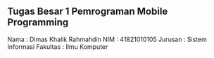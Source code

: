 ## Tugas Besar 1 Pemrograman Mobile Programming

Nama : Dimas Khalik Rahmahdin
NIM : 41821010105
Jurusan : Sistem Informasi
Fakultas : Ilmu Komputer
